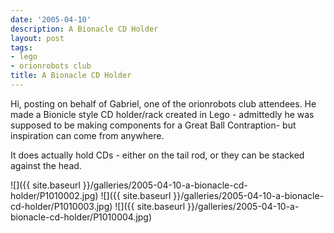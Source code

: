 ```yaml
---
date: '2005-04-10'
description: A Bionacle CD Holder
layout: post
tags:
- lego
- orionrobots club
title: A Bionacle CD Holder
---
```

Hi, posting on behalf of Gabriel, one of the orionrobots club attendees.
He made a Bionicle style CD holder/rack created in Lego - admittedly he was supposed to be making components for a Great Ball Contraption- but inspiration can come from anywhere.

It does actually hold CDs - either on the tail rod, or they can be stacked against the head.

![]({{ site.baseurl }}/galleries/2005-04-10-a-bionacle-cd-holder/P1010002.jpg)
![]({{ site.baseurl }}/galleries/2005-04-10-a-bionacle-cd-holder/P1010003.jpg)
![]({{ site.baseurl }}/galleries/2005-04-10-a-bionacle-cd-holder/P1010004.jpg)
